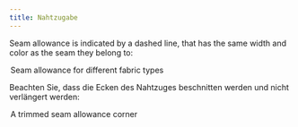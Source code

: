 ```yaml
---
title: Nahtzugabe
---
```


Seam allowance is indicated by a dashed line, that has the same width and color as the seam they belong to:

<Legend part="saLines"> Seam allowance for different fabric types </Legend>

Beachten Sie, dass die Ecken des Nahtzuges beschnitten werden und nicht verlängert werden:

<Legend part="sa"> A trimmed seam allowance corner </Legend>
